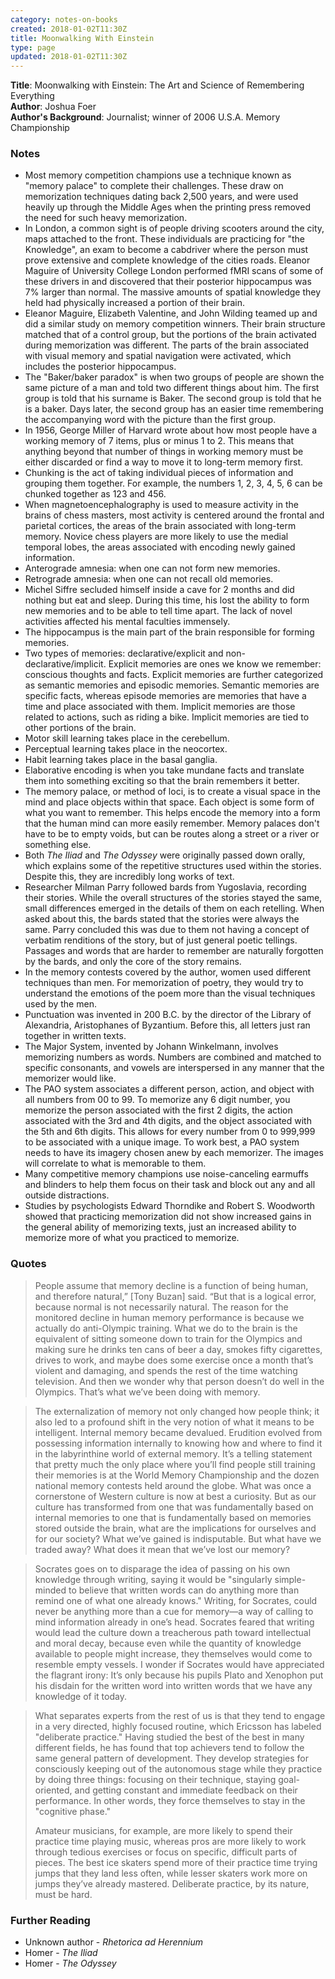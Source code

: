```yaml
---
category: notes-on-books
created: 2018-01-02T11:30Z
title: Moonwalking With Einstein
type: page
updated: 2018-01-02T11:30Z
---
```


**Title**: Moonwalking with Einstein: The Art and Science of Remembering Everything<br>
**Author**: Joshua Foer<br>
**Author's Background**: Journalist; winner of 2006 U.S.A. Memory Championship

### Notes
- Most memory competition champions use a technique known as "memory palace" to complete their challenges. These draw on memorization techniques dating back 2,500 years, and were used heavily up through the Middle Ages when the printing press removed the need for such heavy memorization.
- In London, a common sight is of people driving scooters around the city, maps attached to the front. These individuals are practicing for "the Knowledge", an exam to become a cabdriver where the person must prove extensive and complete knowledge of the cities roads. Eleanor Maguire of University College London performed fMRI scans of some of these drivers in and discovered that their posterior hippocampus was 7% larger than normal. The massive amounts of spatial knowledge they held had physically increased a portion of their brain.
- Eleanor Maguire, Elizabeth Valentine, and John Wilding teamed up and did a similar study on memory competition winners. Their brain structure matched that of a control group, but the portions of the brain activated during memorization was different. The parts of the brain associated with visual memory and spatial navigation were activated, which includes the posterior hippocampus.
- The "Baker/baker paradox" is when two groups of people are shown the same picture of a man and told two different things about him. The first group is told that his surname is Baker. The second group is told that he is a baker. Days later, the second group has an easier time remembering the accompanying word with the picture than the first group.
- In 1956, George Miller of Harvard wrote about how most people have a working memory of 7 items, plus or minus 1 to 2. This means that anything beyond that number of things in working memory must be either discarded or find a way to move it to long-term memory first.
- Chunking is the act of taking individual pieces of information and grouping them together. For example, the numbers 1, 2, 3, 4, 5, 6 can be chunked together as 123 and 456.
- When magnetoencephalography is used to measure activity in the brains of chess masters, most activity is centered around the frontal and parietal cortices, the areas of the brain associated with long-term memory. Novice chess players are more likely to use the medial temporal lobes, the areas associated with encoding newly gained information.
- Anterograde amnesia: when one can not form new memories.
- Retrograde amnesia: when one can not recall old memories.
- Michel Siffre secluded himself inside a cave for 2 months and did nothing but eat and sleep. During this time, his lost the ability to form new memories and to be able to tell time apart. The lack of novel activities affected his mental faculties immensely.
- The hippocampus is the main part of the brain responsible for forming memories.
- Two types of memories: declarative/explicit and non-declarative/implicit. Explicit memories are ones we know we remember: conscious thoughts and facts. Explicit memories are further categorized as semantic memories and episodic memories. Semantic memories are specific facts, whereas episode memories are memories that have a time and place associated with them. Implicit memories are those related to actions, such as riding a bike. Implicit memories are tied to other portions of the brain.
- Motor skill learning takes place in the cerebellum.
- Perceptual learning takes place in the neocortex.
- Habit learning takes place in the basal ganglia.
- Elaborative encoding is when you take mundane facts and translate them into something exciting so that the brain remembers it better.
- The memory palace, or method of loci, is to create a visual space in the mind and place objects within that space. Each object is some form of what you want to remember. This helps encode the memory into a form that the human mind can more easily remember. Memory palaces don't have to be to empty voids, but can be routes along a street or a river or something else.
- Both *The Iliad* and *The Odyssey* were originally passed down orally, which explains some of the repetitive structures used within the stories. Despite this, they are incredibly long works of text.
- Researcher Milman Parry followed bards from Yugoslavia, recording their stories. While the overall structures of the stories stayed the same, small differences emerged in the details of them on each retelling. When asked about this, the bards stated that the stories were always the same. Parry concluded this was due to them not having a concept of verbatim renditions of the story, but of just general poetic tellings. Passages and words that are harder to remember are naturally forgotten by the bards, and only the core of the story remains.
- In the memory contests covered by the author, women used different techniques than men. For memorization of poetry, they would try to understand the emotions of the poem more than the visual techniques used by the men.
- Punctuation was invented in 200 B.C. by the director of the Library of Alexandria, Aristophanes of Byzantium. Before this, all letters just ran together in written texts.
- The Major System, invented by Johann Winkelmann, involves memorizing numbers as words. Numbers are combined and matched to specific consonants, and vowels are interspersed in any manner that the memorizer would like.
- The PAO system associates a different person, action, and object with all numbers from 00 to 99. To memorize any 6 digit number, you memorize the person associated with the first 2 digits, the action associated with the 3rd and 4th digits, and the object associated with the 5th and 6th digits. This allows for every number from 0 to 999,999 to be associated with a unique image. To work best, a PAO system needs to have its imagery chosen anew by each memorizer. The images will correlate to what is memorable to them.
- Many competitive memory champions use noise-canceling earmuffs and blinders to help them focus on their task and block out any and all outside distractions.
- Studies by psychologists Edward Thorndike and Robert S. Woodworth showed that practicing memorization did not show increased gains in the general ability of memorizing texts, just an increased ability to memorize more of what you practiced to memorize.

### Quotes

> People assume that memory decline is a function of being human, and therefore natural,” [Tony Buzan] said. “But that is a logical error, because normal is not necessarily natural. The reason for the monitored decline in human memory performance is because we actually do anti-Olympic training. What we do to the brain is the equivalent of sitting someone down to train for the Olympics and making sure he drinks ten cans of beer a day, smokes fifty cigarettes, drives to work, and maybe does some exercise once a month that’s violent and damaging, and spends the rest of the time watching television. And then we wonder why that person doesn’t do well in the Olympics. That’s what we’ve been doing with memory.

<div></div>

> The externalization of memory not only changed how people think; it also led to a profound shift in the very notion of what it means to be intelligent. Internal memory became devalued. Erudition evolved from possessing information internally to knowing how and where to find it in the labyrinthine world of external memory. It’s a telling statement that pretty much the only place where you’ll find people still training their memories is at the World Memory Championship and the dozen national memory contests held around the globe. What was once a cornerstone of Western culture is now at best a curiosity. But as our culture has transformed from one that was fundamentally based on internal memories to one that is fundamentally based on memories stored outside the brain, what are the implications for ourselves and for our society? What we’ve gained is indisputable. But what have we traded away? What does it mean that we’ve lost our memory?

<div></div>

> Socrates goes on to disparage the idea of passing on his own knowledge through writing, saying it would be "singularly simple-minded to believe that written words can do anything more than remind one of what one already knows." Writing, for Socrates, could never be anything more than a cue for memory—a way of calling to mind information already in one’s head. Socrates feared that writing would lead the culture down a treacherous path toward intellectual and moral decay, because even while the quantity of knowledge available to people might increase, they themselves would come to resemble empty vessels. I wonder if Socrates would have appreciated the flagrant irony: It’s only because his pupils Plato and Xenophon put his disdain for the written word into written words that we have any knowledge of it today.

<div></div>

> What separates experts from the rest of us is that they tend to engage in a very directed, highly focused routine, which Ericsson has labeled "deliberate practice." Having studied the best of the best in many different fields, he has found that top achievers tend to follow the same general pattern of development. They develop strategies for consciously keeping out of the autonomous stage while they practice by doing three things: focusing on their technique, staying goal-oriented, and getting constant and immediate feedback on their performance. In other words, they force themselves to stay in the "cognitive phase."
>
> Amateur musicians, for example, are more likely to spend their practice time playing music, whereas pros are more likely to work through tedious exercises or focus on specific, difficult parts of pieces. The best ice skaters spend more of their practice time trying jumps that they land less often, while lesser skaters work more on jumps they’ve already mastered. Deliberate practice, by its nature, must be hard.

### Further Reading

- Unknown author - *Rhetorica ad Herennium*
- Homer - *The Iliad*
- Homer - *The Odyssey*
